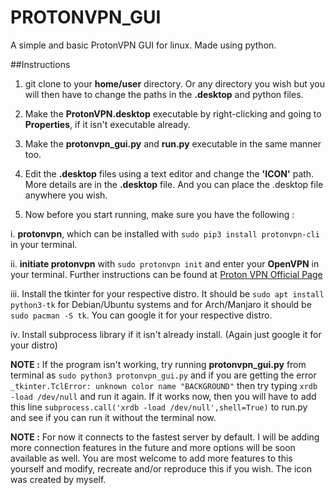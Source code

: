 # PROTONVPN_GUI
A simple and basic ProtonVPN GUI for linux. Made using python.

##Instructions 

1. git clone to your **home/user** directory. Or any directory you wish but you will then have to change the paths in the **.desktop** and python files.

2. Make the **ProtonVPN.desktop** executable by right-clicking and going to **Properties**, if it isn't executable already.

3. Make the **protonvpn_gui.py** and **run.py** executable in the same manner too.

4. Edit the **.desktop** files using a text editor and change the **'ICON'** path. More details are in the **.desktop** file. 
And you can place the .desktop file anywhere you wish.

5. Now before you start running, make sure you have the following :
 
  i. **protonvpn**, which can be installed with `sudo pip3 install protonvpn-cli` in your terminal.
  
  ii. **initiate protonvpn** with `sudo protonvpn init` and enter your **OpenVPN** in your terminal. 
  Further instructions can be found at [Proton VPN Official Page](https://protonvpn.com/support/linux-vpn-tool/)
 
  iii. Install the tkinter for your respective distro. It should be `sudo apt install python3-tk` for Debian/Ubuntu systems and 
  for Arch/Manjaro it should be `sudo pacman -S tk`.   You can google it for your respective distro.
 
  iv. Install subprocess library if it isn't already install. (Again just google it for your distro)
 
 **NOTE :** If the program isn't working, try running **protonvpn_gui.py** from terminal as `sudo python3 protonvpn_gui.py` and if you are getting 
 the error `_tkinter.TclError: unknown color name "BACKGROUND"` then try typing `xrdb -load /dev/null` and run it again. If it works now, then 
 you will have to add this line `subprocess.call('xrdb -load /dev/null',shell=True)` to run.py and see if you can run it without the terminal now.
 
 **NOTE :** For now it connects to the fastest server by default. I will be adding more connection features in the future and more options will be soon
 available as well. You are most welcome to add more features to this yourself and modify, recreate and/or reproduce this if you wish. 
 The icon was created by myself.
 
 
 
 
 
 
 
 
 
